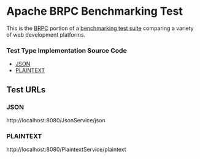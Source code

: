 # Apache BRPC Benchmarking Test

This is the [BRPC](https://github.com/apache/incubator-brpc) portion of a [benchmarking test suite](https://github.com/TechEmpower/FrameworkBenchmarks) comparing a variety of web development platforms.

### Test Type Implementation Source Code

* [JSON](src/http_server.cpp)
* [PLAINTEXT](src/http_server.cpp)

## Test URLs
### JSON

http://localhost:8080/JsonService/json

### PLAINTEXT

http://localhost:8080/PlaintextService/plaintext
